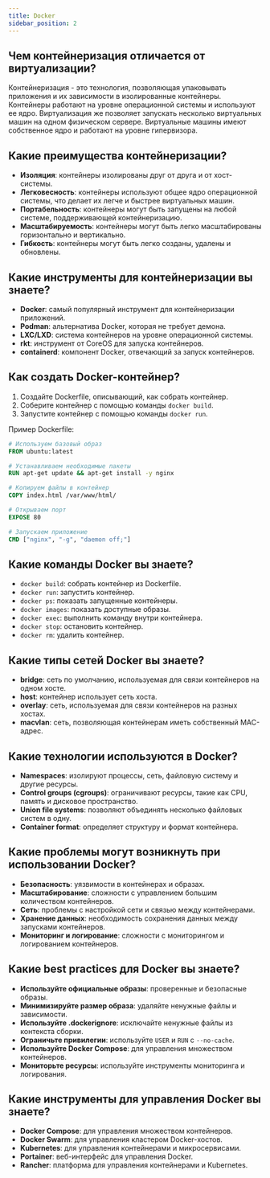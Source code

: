 ```yaml
---
title: Docker
sidebar_position: 2
---
```


## Чем контейнеризация отличается от виртуализации?

Контейнеризация - это технология, позволяющая упаковывать приложения и их зависимости в изолированные контейнеры. Контейнеры работают на уровне операционной системы и используют ее ядро. Виртуализация же позволяет запускать несколько виртуальных машин на одном физическом сервере. Виртуальные машины имеют собственное ядро и работают на уровне гипервизора.

## Какие преимущества контейнеризации?

- **Изоляция**: контейнеры изолированы друг от друга и от хост-системы.
- **Легковесность**: контейнеры используют общее ядро операционной системы, что делает их легче и быстрее виртуальных машин.
- **Портабельность**: контейнеры могут быть запущены на любой системе, поддерживающей контейнеризацию.
- **Масштабируемость**: контейнеры могут быть легко масштабированы горизонтально и вертикально.
- **Гибкость**: контейнеры могут быть легко созданы, удалены и обновлены.

## Какие инструменты для контейнеризации вы знаете?

- **Docker**: самый популярный инструмент для контейнеризации приложений.
- **Podman**: альтернатива Docker, которая не требует демона.
- **LXC/LXD**: система контейнеров на уровне операционной системы.
- **rkt**: инструмент от CoreOS для запуска контейнеров.
- **containerd**: компонент Docker, отвечающий за запуск контейнеров.

## Как создать Docker-контейнер?

1. Создайте Dockerfile, описывающий, как собрать контейнер.
2. Соберите контейнер с помощью команды `docker build`.
3. Запустите контейнер с помощью команды `docker run`.

Пример Dockerfile:

```Dockerfile
# Используем базовый образ
FROM ubuntu:latest

# Устанавливаем необходимые пакеты
RUN apt-get update && apt-get install -y nginx

# Копируем файлы в контейнер
COPY index.html /var/www/html/

# Открываем порт
EXPOSE 80

# Запускаем приложение
CMD ["nginx", "-g", "daemon off;"]
```

## Какие команды Docker вы знаете?

- `docker build`: собрать контейнер из Dockerfile.
- `docker run`: запустить контейнер.
- `docker ps`: показать запущенные контейнеры.
- `docker images`: показать доступные образы.
- `docker exec`: выполнить команду внутри контейнера.
- `docker stop`: остановить контейнер.
- `docker rm`: удалить контейнер.

## Какие типы сетей Docker вы знаете?

- **bridge**: сеть по умолчанию, используемая для связи контейнеров на одном хосте.
- **host**: контейнер использует сеть хоста.
- **overlay**: сеть, используемая для связи контейнеров на разных хостах.
- **macvlan**: сеть, позволяющая контейнерам иметь собственный MAC-адрес.

## Какие технологии используются в Docker?

- **Namespaces**: изолируют процессы, сеть, файловую систему и другие ресурсы.
- **Control groups (cgroups)**: ограничивают ресурсы, такие как CPU, память и дисковое пространство.
- **Union file systems**: позволяют объединять несколько файловых систем в одну.
- **Container format**: определяет структуру и формат контейнера.

## Какие проблемы могут возникнуть при использовании Docker?

- **Безопасность**: уязвимости в контейнерах и образах.
- **Масштабирование**: сложности с управлением большим количеством контейнеров.
- **Сеть**: проблемы с настройкой сети и связью между контейнерами.
- **Хранение данных**: необходимость сохранения данных между запусками контейнеров.
- **Мониторинг и логирование**: сложности с мониторингом и логированием контейнеров.

## Какие best practices для Docker вы знаете?

- **Используйте официальные образы**: проверенные и безопасные образы.
- **Минимизируйте размер образа**: удаляйте ненужные файлы и зависимости.
- **Используйте .dockerignore**: исключайте ненужные файлы из контекста сборки.
- **Ограничьте привилегии**: используйте `USER` и `RUN` с `--no-cache`.
- **Используйте Docker Compose**: для управления множеством контейнеров.
- **Мониторьте ресурсы**: используйте инструменты мониторинга и логирования.

## Какие инструменты для управления Docker вы знаете?

- **Docker Compose**: для управления множеством контейнеров.
- **Docker Swarm**: для управления кластером Docker-хостов.
- **Kubernetes**: для управления контейнерами и микросервисами.
- **Portainer**: веб-интерфейс для управления Docker.
- **Rancher**: платформа для управления контейнерами и Kubernetes.